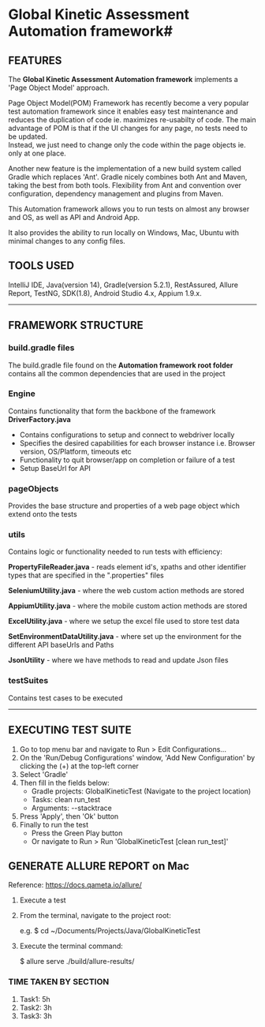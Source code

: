 # Global Kinetic Assessment Automation framework#

## FEATURES ##

The **Global Kinetic Assessment Automation framework** implements a 'Page Object Model' approach.

Page Object Model(POM) Framework has recently become a very popular test automation framework since it enables easy test maintenance 
and reduces the duplication of code ie. maximizes re-usabilty of code.
The main advantage of POM is that if the UI changes for any page, no tests need to be updated.  
Instead, we just need to change only the code within the page objects ie. only at one place.

Another new feature is the implementation of a new build system called Gradle which replaces 'Ant'.
Gradle nicely combines both Ant and Maven, taking the best from both tools. 
Flexibility from Ant and convention over configuration, dependency management and plugins from Maven.

This Automation framework allows you to run tests on almost any browser and OS, as well as API and Android App. 

It also provides the ability to run locally on Windows, Mac, Ubuntu with minimal changes to any config files.

## TOOLS USED ##

IntelliJ IDE, Java(version 14), Gradle(version 5.2.1), RestAssured, Allure Report, TestNG, SDK(1.8), Android Studio 4.x, Appium 1.9.x.

---

## FRAMEWORK STRUCTURE ##

### build.gradle files ###
The build.gradle file found on the **Automation framework root folder** contains all the common dependencies that are used in the project

### Engine ###
Contains functionality that form the backbone of the framework
**DriverFactory.java**
- Contains configurations to setup and connect to webdriver locally
- Specifies the desired capabilities for each browser instance i.e. Browser version, OS/Platform, timeouts etc
- Functionality to quit browser/app on completion or failure of a test
- Setup BaseUrl for API

### pageObjects ###
Provides the base structure and properties of a web page object which extend onto the tests

### utils ###
Contains logic or functionality needed to run tests with efficiency:

**PropertyFileReader.java** - reads element id's, xpaths and other identifier types that are specified in the ".properties" files

**SeleniumUtility.java** - where the web custom action methods are stored

**AppiumUtility.java** - where the mobile custom action methods are stored

**ExcelUtility.java** - where we setup the excel file used to store test data

**SetEnvironmentDataUtility.java** - where set up the environment for the different API baseUrls and Paths

**JsonUtility** - where we have methods to read and update Json files

### testSuites ###
Contains test cases to be executed

---

## EXECUTING TEST SUITE ##
1. Go to top menu bar and navigate to Run > Edit Configurations...
2. On the 'Run/Debug Configurations' window, 'Add New Configuration' by clicking the (+) at the top-left corner
3. Select 'Gradle'
4. Then fill in the fields below:
	* Gradle projects: GlobalKineticTest (Navigate to the project location)
	* Tasks: clean run_test
	* Arguments: --stacktrace
5. Press 'Apply', then 'Ok' button
6. Finally to run the test
	* Press the Green Play button
	* Or navigate to Run > Run 'GlobalKineticTest [clean run_test]'
	
## GENERATE ALLURE REPORT on Mac ##
Reference: https://docs.qameta.io/allure/

1. Execute a test

2. From the terminal, navigate to the project root:

	e.g. $ cd ~/Documents/Projects/Java/GlobalKineticTest
	
3. Execute the terminal command: 

	$ allure serve ./build/allure-results/ 

### TIME TAKEN BY SECTION  ###
1. Task1: 5h
2. Task2: 3h
3. Task3: 3h
